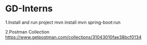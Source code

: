 # GD-Interns
1.Install and run project
mvn install
mvn spring-boot:run


2.Postman Collection
https://www.getpostman.com/collections/31043010fae38bcf0134
